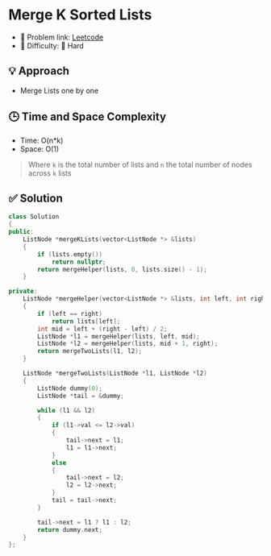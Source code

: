 # Merge K Sorted Lists

- 🧩 Problem link: [Leetcode](https://leetcode.com/problems/merge-k-sorted-lists/)
- 🚦 Difficulty: 🔴 Hard

## 💡 Approach

- Merge Lists one by one

## 🕒 Time and Space Complexity

- Time: O(n\*k)
- Space: O(1)

> Where `k` is the total number of lists and `n` the total number of nodes across `k` lists

## ✅ Solution

```cpp
class Solution
{
public:
    ListNode *mergeKLists(vector<ListNode *> &lists)
    {
        if (lists.empty())
            return nullptr;
        return mergeHelper(lists, 0, lists.size() - 1);
    }

private:
    ListNode *mergeHelper(vector<ListNode *> &lists, int left, int right)
    {
        if (left == right)
            return lists[left];
        int mid = left + (right - left) / 2;
        ListNode *l1 = mergeHelper(lists, left, mid);
        ListNode *l2 = mergeHelper(lists, mid + 1, right);
        return mergeTwoLists(l1, l2);
    }

    ListNode *mergeTwoLists(ListNode *l1, ListNode *l2)
    {
        ListNode dummy(0);
        ListNode *tail = &dummy;

        while (l1 && l2)
        {
            if (l1->val <= l2->val)
            {
                tail->next = l1;
                l1 = l1->next;
            }
            else
            {
                tail->next = l2;
                l2 = l2->next;
            }
            tail = tail->next;
        }

        tail->next = l1 ? l1 : l2;
        return dummy.next;
    }
};
```
